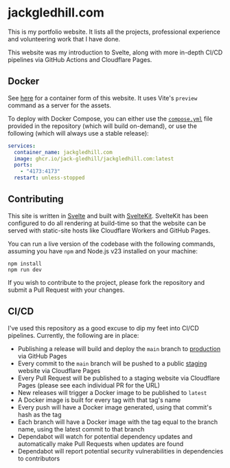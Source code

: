 # jackgledhill.com

This is my portfolio website. It lists all the projects, professional experience and volunteering work that I have done.

This website was my introduction to Svelte, along with more in-depth CI/CD pipelines via GitHub Actions and Cloudflare Pages.

## Docker

See [here](https://github.com/Jack-Gledhill/jackgledhill.com/pkgs/container/jackgledhill.com) for a container form of this website. It uses Vite's `preview` command as a server for the assets.

To deploy with Docker Compose, you can either use the [`compose.yml`](/compose.yml) file provided in the repository (which will build on-demand), or use the following (which will always use a stable release):

```yaml
services:
  container_name: jackgledhill.com
  image: ghcr.io/jack-gledhill/jackgledhill.com:latest
  ports:
    - "4173:4173"
  restart: unless-stopped
```

## Contributing

This site is written in [Svelte](http://svelte.dev/) and built with [SvelteKit](https://svelte.dev/docs/kit). SvelteKit has been configured to do all rendering at build-time so that the website can be served with static-site hosts like Cloudflare Workers and GitHub Pages.

You can run a live version of the codebase with the following commands, assuming you have `npm` and Node.js v23 installed on your machine:
```shell
npm install
npm run dev
```

If you wish to contribute to the project, please fork the repository and submit a Pull Request with your changes.

## CI/CD

I've used this repository as a good excuse to dip my feet into CI/CD pipelines. Currently, the following are in place:

- Publishing a release will build and deploy the `main` branch to [production](https://jackgledhill.com) via GitHub Pages
- Every commit to the `main` branch will be pushed to a public [staging](https://staging.jackgledhill.com) website via Cloudflare Pages
- Every Pull Request will be published to a staging website via Cloudflare Pages (please see each individual PR for the URL)
- New releases will trigger a Docker image to be published to `latest`
- A Docker image is built for every tag with that tag's name
- Every push will have a Docker image generated, using that commit's hash as the tag
- Each branch will have a Docker image with the tag equal to the branch name, using the latest commit to that branch
- Dependabot will watch for potential dependency updates and automatically make Pull Requests when updates are found
- Dependabot will report potential security vulnerabilities in dependencies to contributors